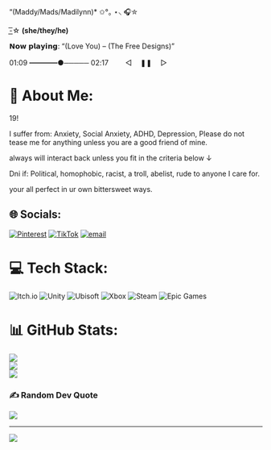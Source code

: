 “(Maddy/Mads/Madilynn)* ✩°｡ ⋆⸜ 🎧✮


-͟͟͞☆ **(she/they/he)**


𝗡𝗼𝘄 𝗽𝗹𝗮𝘆𝗶𝗻𝗴:
“(Love You) – (The Free Designs)”


01:09 ━━━━●───── 02:17
ㅤ ㅤ◁ㅤ ❚❚ ㅤ▷ ㅤ

# 💫 About Me:
19!

I suffer from: Anxiety, Social Anxiety, ADHD, Depression, 
Please do not tease me for anything unless you are a good friend of mine.


always will interact back unless you 
fit in the criteria below ↓


Dni if: Political, homophobic, racist, 
a troll, abelist, rude to anyone I care for.


your all perfect in ur own 
bittersweet ways.


## 🌐 Socials:
[![Pinterest](https://img.shields.io/badge/Pinterest-%23E60023.svg?logo=Pinterest&logoColor=white)](https://pinterest.com/madsinthehouse) [![TikTok](https://img.shields.io/badge/TikTok-%23000000.svg?logo=TikTok&logoColor=white)](https://tiktok.com/@maxxiiisinurarea) [![email](https://img.shields.io/badge/Email-D14836?logo=gmail&logoColor=white)](mailto:jaguars36maddy@gmail.com) 

# 💻 Tech Stack:
![Itch.io](https://img.shields.io/badge/Itch-%23FF0B34.svg?style=for-the-badge&logo=Itch.io&logoColor=white) ![Unity](https://img.shields.io/badge/unity-%23000000.svg?style=for-the-badge&logo=unity&logoColor=white) ![Ubisoft](https://img.shields.io/badge/Ubisoft-%23F5F5F5.svg?style=for-the-badge&logo=Ubisoft&logoColor=black) ![Xbox](https://img.shields.io/badge/xbox-%23107C10.svg?style=for-the-badge&logo=xbox&logoColor=white) ![Steam](https://img.shields.io/badge/steam-%23000000.svg?style=for-the-badge&logo=steam&logoColor=white) ![Epic Games](https://img.shields.io/badge/epicgames-%23313131.svg?style=for-the-badge&logo=epicgames&logoColor=white)
# 📊 GitHub Stats:
![](https://github-readme-stats.vercel.app/api?username=Luversgrief&theme=dracula&hide_border=false&include_all_commits=false&count_private=false)<br/>
![](https://nirzak-streak-stats.vercel.app/?user=Luversgrief&theme=dracula&hide_border=false)<br/>
![](https://github-readme-stats.vercel.app/api/top-langs/?username=Luversgrief&theme=dracula&hide_border=false&include_all_commits=false&count_private=false&layout=compact)

### ✍️ Random Dev Quote
![](https://quotes-github-readme.vercel.app/api?type=vetical&theme=radical)

---
[![](https://visitcount.itsvg.in/api?id=Luversgrief&icon=7&color=5)](https://visitcount.itsvg.in)

<!-- Proudly created with GPRM ( https://gprm.itsvg.in ) -->
